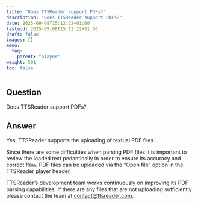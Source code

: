 ```yaml
---
title: "Does TTSReader support PDFs?"
description: "Does TTSReader support PDFs?"
date: 2025-09-08T15:12:22+01:00
lastmod: 2025-09-08T15:12:22+01:00
draft: false
images: []
menu:
  faq:
    parent: "player"
weight: 501
toc: false
---
```


## Question

Does TTSReader support PDFs?

## Answer
Yes, TTSReader supports the uploading of textual PDF files.

Since there are some difficulties when parsing PDF files it is important to review the loaded text pedantically in order to ensure its accuracy and correct flow.
PDF files can be uploaded via the “Open file” option in the TTSReader player header.

TTSReader’s development team works continuously on improving its PDF parsing capabilities. If there are any files that are not uploading sufficiently please contact the team at contact@ttsreader.com.
